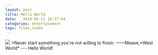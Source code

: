```yaml
---
layout: post
title: Hello World
date:   2019-03-11 16:37:44
categories: entertainment
tags: films,codes
---
```

<img src="{{ site.baseurl }}/images/world.jpg">
>Never start something you're not willing to finish. 
——Meave,*West World*
---
Hello World!
